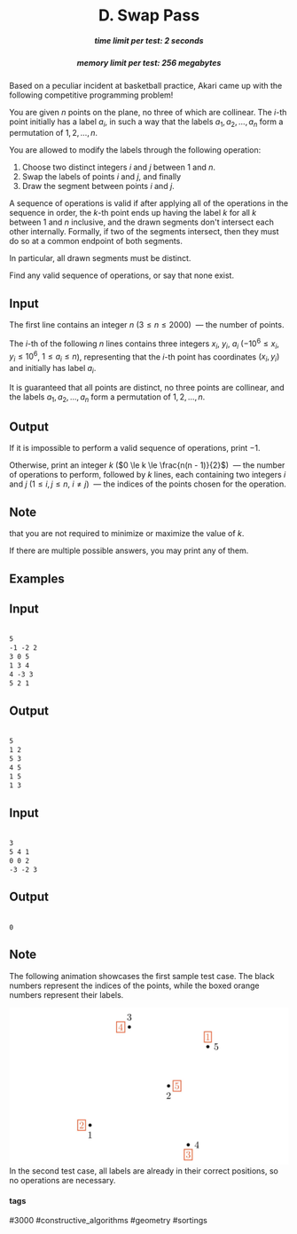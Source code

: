 <h1 style='text-align: center;'> D. Swap Pass</h1>

<h5 style='text-align: center;'>time limit per test: 2 seconds</h5>
<h5 style='text-align: center;'>memory limit per test: 256 megabytes</h5>

Based on a peculiar incident at basketball practice, Akari came up with the following competitive programming problem!

You are given $n$ points on the plane, no three of which are collinear. The $i$-th point initially has a label $a_i$, in such a way that the labels $a_1, a_2, \dots, a_n$ form a permutation of $1, 2, \dots, n$.

You are allowed to modify the labels through the following operation:

1. Choose two distinct integers $i$ and $j$ between $1$ and $n$.
2. Swap the labels of points $i$ and $j$, and finally
3. Draw the segment between points $i$ and $j$.

A sequence of operations is valid if after applying all of the operations in the sequence in order, the $k$-th point ends up having the label $k$ for all $k$ between $1$ and $n$ inclusive, and the drawn segments don't intersect each other internally. Formally, if two of the segments intersect, then they must do so at a common endpoint of both segments.

In particular, all drawn segments must be distinct.

Find any valid sequence of operations, or say that none exist. 

## Input

The first line contains an integer $n$ ($3 \le n \le 2000$)  — the number of points.

The $i$-th of the following $n$ lines contains three integers $x_i$, $y_i$, $a_i$ ($-10^6 \le x_i, y_i \le 10^6$, $1 \le a_i \le n$), representing that the $i$-th point has coordinates $(x_i, y_i)$ and initially has label $a_i$.

It is guaranteed that all points are distinct, no three points are collinear, and the labels $a_1, a_2, \dots, a_n$ form a permutation of $1, 2, \dots, n$.

## Output

If it is impossible to perform a valid sequence of operations, print $-1$.

Otherwise, print an integer $k$ ($0 \le k \le \frac{n(n - 1)}{2}$)  — the number of operations to perform, followed by $k$ lines, each containing two integers $i$ and $j$ ($1 \le i, j \le n$, $i\neq j$)  — the indices of the points chosen for the operation.

## Note

 that you are not required to minimize or maximize the value of $k$.

If there are multiple possible answers, you may print any of them.

## Examples

## Input


```

5
-1 -2 2
3 0 5
1 3 4
4 -3 3
5 2 1

```
## Output


```

5
1 2
5 3
4 5
1 5
1 3

```
## Input


```

3
5 4 1
0 0 2
-3 -2 3

```
## Output


```

0

```
## Note

The following animation showcases the first sample test case. The black numbers represent the indices of the points, while the boxed orange numbers represent their labels.

 ![](images/52799567d91ba17b218fab147b23e5a415955758.png) In the second test case, all labels are already in their correct positions, so no operations are necessary.



#### tags 

#3000 #constructive_algorithms #geometry #sortings 